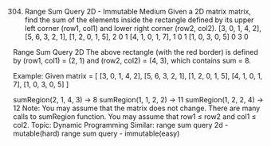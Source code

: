 304. Range Sum Query 2D - Immutable
Medium
Given a 2D matrix matrix, find the sum of the elements inside the rectangle defined by its upper left corner (row1, col1) and lower right corner (row2, col2).
  [3, 0, 1, 4, 2],
  [5, 6, 3, 2, 1],
  [1, 2, 0, 1, 5],    2 0 1
  [4, 1, 0, 1, 7],    1 0 1
  [1, 0, 3, 0, 5]     0 3 0

Range Sum Query 2D
The above rectangle (with the red border) is defined by (row1, col1) = (2, 1) and (row2, col2) = (4, 3), which contains sum = 8.

Example:
Given matrix = [
  [3, 0, 1, 4, 2],
  [5, 6, 3, 2, 1],
  [1, 2, 0, 1, 5],
  [4, 1, 0, 1, 7],
  [1, 0, 3, 0, 5]
]

sumRegion(2, 1, 4, 3) -> 8
sumRegion(1, 1, 2, 2) -> 11
sumRegion(1, 2, 2, 4) -> 12
Note:
You may assume that the matrix does not change.
There are many calls to sumRegion function.
You may assume that row1 ≤ row2 and col1 ≤ col2.
Topic: Dynamic Programming
Similar: 
range sum query 2d - mutable(hard)
range sum query - immutable(easy)
